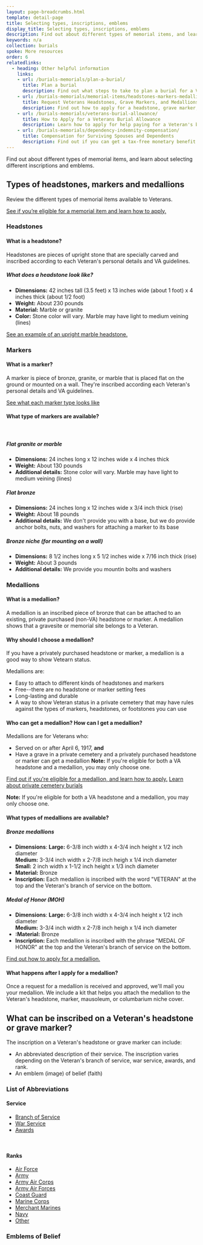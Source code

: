 ```yaml
---
layout: page-breadcrumbs.html
template: detail-page
title: Selecting types, inscriptions, emblems
display_title: Selecting types, inscriptions, emblems
description: Find out about different types of memorial items, and learn about selecting different inscriptions and emblems. 
keywords: n/a
collection: burials
spoke: More resources
order: 6
relatedlinks:
  - heading: Other helpful information
    links:
    - url: /burials-memorials/plan-a-burial/
      title: Plan a burial
      description: Find out what steps to take to plan a burial for a Veteran, spouse, or dependent family member.
    - url: /burials-memorials/memorial-items/headstones-markers-medallions/
      title: Request Veterans Headstones, Grave Markers, and Medallions
      description: Find out how to apply for a headstone, grave marker, or medallion to honor a Veteran or eligible family member.
    - url: /burials-memorials/veterans-burial-allowance/
      title: How to Apply for a Veterans Burial Allowance
      description: Learn how to apply for help paying for a Veteran's burial and funeral costs.
    - url: /burials-memorials/dependency-indemnity-compensation/
      title: Compensation for Surviving Spouses and Dependents
      description: Find out if you can get a tax-free monetary benefit called Dependency and Indemnity Compensation (DIC).
---
```


<div class="va-introtext">
Find out about different types of memorial items, and learn about selecting different inscriptions and emblems. 
</div>

## Types of headstones, markers and medallions

Review the different types of memorial items available to Veterans. 

[See if you’re eligible for a memorial item and learn how to apply.](/burials-memorials/memorial-items/headstones-markers-medallions/)

### Headstones

#### What is a headstone? 

Headstones are pieces of upright stone that are specially carved and inscribed according to each Veteran's personal details and VA guidelines. 

##### What does a headstone look like?
- **Dimensions:** 42 inches tall (3.5 feet) x 13 inches wide (about 1 foot) x 4 inches thick (about 1/2 foot)
- **Weight:** About 230 pounds
- **Material:** Marble or granite
- **Color:** Stone color will vary. Marble may have light to medium veining (lines)

[See an example of an upright marble headstone.](https://www.cem.va.gov/cem/docs/factsheets/HeadstoneMarkerMedallion_Brochure.pdf)


### Markers

#### What is a marker?

A marker is piece of bronze, granite, or marble that is placed flat on the ground or mounted on a wall. They're inscribed according each Veteran's personal details and VA guidelines.

[See what each marker type looks like](https://www.cem.va.gov/cem/docs/factsheets/HeadstoneMarkerMedallion_Brochure.pdf)

#### What type of markers are available?
<br>

##### Flat granite or marble

- **Dimensions:** 24 inches long x 12 inches wide x 4 inches thick
- **Weight:** About 130 pounds
- **Additional details:** Stone color will vary. Marble may have light to medium veining (lines)


##### Flat bronze

- **Dimensions:** 24 inches long x 12 inches wide x 3/4 inch thick (rise)
- **Weight:** About 18 pounds
- **Additional details:** We don't provide you with a base, but we do provide anchor bolts, nuts, and washers for attaching a marker to its base

##### Bronze niche (for mounting on a wall)

- **Dimensions:** 8 1/2 inches long x 5 1/2 inches wide x 7/16 inch thick (rise)
- **Weight:** About 3 pounds
- **Additional details:** We provide you mountin bolts and washers


### Medallions

#### What is a medallion?

A medallion is an inscribed piece of bronze that can be attached to an existing, private purchased (non-VA) headstone or marker. A medallion shows that a gravesite or memorial site belongs to a Veteran. 

#### Why should I choose a medallion?

If you have a privately purchased headstone or marker, a medallion is a good way to show Vetearn status. 

Medallions are: 

- Easy to attach to different kinds of headstones and markers
- Free--there are no headstone or marker setting fees
- Long-lasting and durable
- A way to show Veteran status in a private cemetery that may have rules against the types of markers, headstones, or footstones you can use


#### Who can get a medallion? How can I get a medallion?

Medallions are for Veterans who: 
- Served on or after April 6, 1917, **and** 
- Have a grave in a private cemetery and a privately purchased headstone or marker can get a medallion
**Note:** If you're eligible for both a VA headstone and a medallion, you may only choose one.


[Find out if you're eligible for a medallion, and learn how to apply.](/burials-memorials/memorial-items/headstones-markers-medallions/)
[Learn about private cemetery burials](/burials-memorials/burial-in-private-cemetery/)


**Note:** If you're eligible for both a VA headstone and a medallion, you may only choose one.

#### What types of medallions are available?

##### Bronze medallions

- **Dimensions**: 
**Large:** 6-3/8 inch width x 4-3/4 inch height x 1/2 inch diameter <br>
**Medium:** 3-3/4 inch width  x 2-7/8 inch heigh x 1/4 inch diameter <br>
**Small:** 2 inch width x 1-1/2 inch height x 1/3 inch diameter <br>
- **Material:** Bronze
- **Inscription:** Each medallion is inscribed with the word "VETERAN" at the top and the Veteran's branch of service on the bottom. 

##### Medal of Honor (MOH)

- **Dimensions**: 
**Large:** 6-3/8 inch width x 4-3/4 inch height x 1/2 inch diameter <br>
**Medium:** 3-3/4 inch width  x 2-7/8 inch heigh x 1/4 inch diameter <br>
- **:Material:** Bronze
- **Inscription:** Each medallion is inscribed with the phrase "MEDAL OF HONOR" at the top and the Veteran's branch of service on the bottom. 

[Find out how to apply for a medallion.](/burials-memorials/memorial-items/headstones-markers-medallions/)

#### What happens after I apply for a medallion?

Once a request for a medallion is received and approved, we'll mail you your medallion. We include a kit that helps you attach the medallion to the Veteran's headstone, marker, mausoleum, or columbarium niche cover. 

## What can be inscribed on a Veteran's headstone or grave marker?

The inscription on a Veteran's headstone or grave marker can include:
- An abbreviated description of their service. The inscription varies depending on the Veteran's branch of service, war service, awards, and rank. 
- An emblem (image) of belief (faith)

### List of Abbreviations 

#### Service
- [Branch of Service](https://www.cem.va.gov/CEM/docs/abbreviations/Branch_of_Service.pdf)
- [War Service](https://www.cem.va.gov/CEM/docs/abbreviations/War_Service_Abbreviations.pdf)
- [Awards](https://www.cem.va.gov/CEM/docs/abbreviations/Awards.pdf)

<br>

#### Ranks

- [Air Force](https://www.cem.va.gov/CEM/docs/abbreviations/Ranks_Air_Force.pdf)
- [Army](https://www.cem.va.gov/CEM/docs/abbreviations/Ranks_Army.pdf)
- [Army Air Corps](https://www.cem.va.gov/CEM/docs/abbreviations/Ranks_Army_Air_Corps.pdf)
- [Army Air Forces](https://www.cem.va.gov/CEM/docs/abbreviations/Ranks_Army_Air_Forces.pdf)
- [Coast Guard](https://www.cem.va.gov/CEM/docs/abbreviations/Ranks_Coast_Guard.pdf)
- [Marine Corps](https://www.cem.va.gov/CEM/docs/abbreviations/Ranks_Marine_Corps.pdf)
- [Merchant Marines](https://www.cem.va.gov/CEM/docs/abbreviations/Ranks_Merchant_Marine.pdf)
- [Navy](https://www.cem.va.gov/CEM/docs/abbreviations/Ranks_Navy.pdf)
- [Other](https://www.cem.va.gov/CEM/docs/abbreviations/Ranks_All_Other.pdf)

### Emblems of Belief








